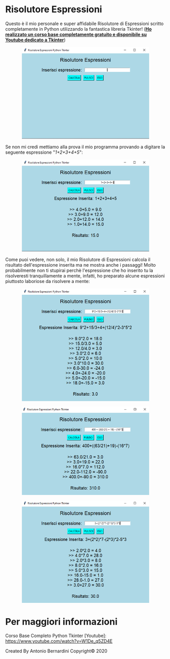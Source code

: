 # Risolutore Espressioni

Questo è il mio personale e super affidabile Risolutore di Espressioni scritto completamente in Python utilizzando la fantastica libreria Tkinter! (**[Ho realizzato un corso base completamente gratuito e disponibile su Youtube dedicato a Tkinter](https://www.youtube.com/watch?v=W1De_q5ZD4E)**)

<p align="center">
  <img width="400" heigth="400" src="images/1.PNG">
</p>

Se non mi credi mettiamo alla prova il mio programma provando a digitare la seguente espressione "_1+2+3+4+5_":

<p align="center">
  <img width="400" heigth="400" src="images/2.PNG">
</p>

Come puoi vedere, non solo, il mio Risolutore di Espressioni calcola il risultato dell'espressione inserita ma ne mostra anche i passaggi!
Molto probabilmente non ti stupirai perchè l'espressione che ho inserito tu la risolveresti tranquillamente a mente, infatti, ho preparato alcune espressioni piuttosto laboriose da risolvere a mente:

<p align="center">
  <img width="400" heigth="400" src="images/3.PNG">
</p>

<p align="center">
  <img width="400" heigth="400" src="images/4.PNG">
</p>
<p align="center">
  <img width="400" heigth="400" src="images/5.PNG">
</p>

# Per maggiori informazioni

Corso Base Completo Python Tkinter [Youtube]: https://www.youtube.com/watch?v=W1De_q5ZD4E

Created By Antonio Bernardini Copyright© 2020
